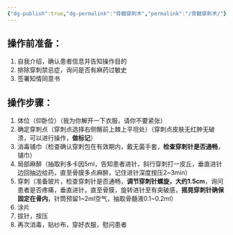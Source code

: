 ```yaml
---
{"dg-publish":true,"dg-permalink":"骨髓穿刺术","permalink":"/骨髓穿刺术/"}
---
```


## 操作前准备：
1. 自我介绍，确认患者信息并告知操作目的 
2. 排除穿刺禁忌症，询问是否有麻药过敏史 
3. 签署知情同意书
## 操作步骤：
1. 体位（仰卧位）（我为你解开一下衣服，请你不要紧张）
2. 确定穿刺点（穿刺点选择右侧髂前上棘上平坦处）（穿刺点皮肤无红肿无破溃，可以进行操作，**做标记**）
3. 消毒铺巾（检查确认穿刺包在有效期内，戴无菌手套，**检查穿刺针是否通畅**，铺巾）
4. 局部麻醉（抽取利多卡因5ml，告知患者进针，斜行穿刺打一皮丘，垂直进针边回抽边给药，直至骨膜多点麻醉，记住进针深度按压2~3min）
5. 穿刺（准备玻片，检查穿刺针是否通畅，**调节穿刺针螺旋，大约1.5cm**，询问患者是否疼痛，垂直进针，直至骨膜，旋转进针至有突破感，**摇晃穿刺针确保固定在骨内**，针筒预留1~2ml空气，抽取骨髓液0.1~0.2ml）
6. 涂片
7. 拔针，按压
8. 再次消毒，贴纱布，穿好衣服，慰问患者